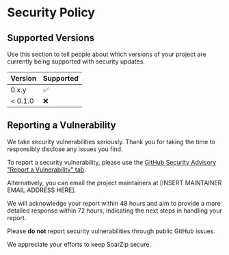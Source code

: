 # Security Policy

## Supported Versions

Use this section to tell people about which versions of your project are
currently being supported with security updates.

| Version | Supported          |
| ------- | ------------------ |
| 0.x.y   | :white_check_mark: |
| < 0.1.0 | :x:                |

## Reporting a Vulnerability

We take security vulnerabilities seriously. Thank you for taking the time to responsibly disclose any issues you find.

To report a security vulnerability, please use the [GitHub Security Advisory "Report a Vulnerability" tab](https://github.com/ArtaphyLabs/SoarZip/security/advisories/new).

Alternatively, you can email the project maintainers at [INSERT MAINTAINER EMAIL ADDRESS HERE].

We will acknowledge your report within 48 hours and aim to provide a more detailed response within 72 hours, indicating the next steps in handling your report.

Please **do not** report security vulnerabilities through public GitHub issues.

We appreciate your efforts to keep SoarZip secure.